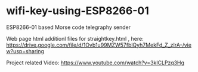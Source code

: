 # wifi-key-using-ESP8266-01
ESP8266-01 based Morse code telegraphy sender

Web page html additionl files for straightkey.html , here:
https://drive.google.com/file/d/1Ovb1u99MZW57fblQyh7MekFd_Z_zIrA-/view?usp=sharing

Project related Video:
https://www.youtube.com/watch?v=3kICLPzq3Hg




